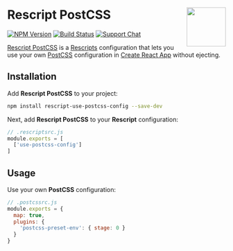 # Rescript PostCSS [<img src="https://avatars.githubusercontent.com/u/52989093" alt="" width="90" height="90" align="right">][Rescript PostCSS]

[![NPM Version][npm-img]][npm-url]
[![Build Status][cli-img]][cli-url]
[![Support Chat][git-img]][git-url]

[Rescript PostCSS] is a [Rescripts] configuration that lets you use your own
[PostCSS] configuration in [Create React App] without ejecting.

## Installation

Add **Rescript PostCSS** to your project:

```sh
npm install rescript-use-postcss-config --save-dev
```

Next, add **Rescript PostCSS** to your **Rescript** configuration:

```js
// .rescriptsrc.js
module.exports = [
  ['use-postcss-config']
]
```

## Usage

Use your own **PostCSS** configuration:

```js
// .postcssrc.js
module.exports = {
  map: true,
  plugins: {
    'postcss-preset-env': { stage: 0 }
  }
}
```

[Rescript PostCSS]: https://github.com/jsxtools/rescript-use-postcss-config
[Rescripts]: https://github.com/harrysolovay/rescripts
[PostCSS]: https://github.com/postcss/postcss
[Create React App]: https://github.com/facebook/create-react-app

[cli-img]: https://img.shields.io/travis/jsxtools/rescript-use-postcss-config/master.svg
[cli-url]: https://travis-ci.org/jsxtools/rescript-use-postcss-config
[git-img]: https://img.shields.io/github/issues/jsxtools/rescript-use-postcss-config.svg
[git-url]: https://github.com/jsxtools/rescript-use-postcss-config/issues
[npm-img]: https://img.shields.io/npm/v/rescript-use-postcss-config.svg
[npm-url]: https://www.npmjs.com/package/rescript-use-postcss-config
